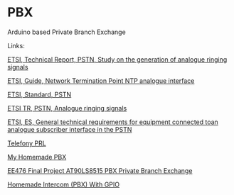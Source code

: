 # PBX
Arduino based Private Branch Exchange


Links:

[ETSI, Technical Report, PSTN, Study on the generation of analogue ringing signals](https://www.etsi.org/deliver/etsi_tr/101700_101799/101768/01.01.01_60/tr_101768v010101p.pdf)

[ETSI, Guide, Network Termination Point NTP analogue interface](https://www.etsi.org/deliver/etsi_eg/201100_201199/201188/01.02.01_60/eg_201188v010201p.pdf)

[ETSI, Standard, PSTN](https://www.etsi.org/deliver/etsi_es/201900_201999/201970/01.01.01_60/es_201970v010101p.pdf)

[ETSI TR, PSTN, Analogue ringing signals](https://www.etsi.org/deliver/etsi_tr/101100_101199/101183/01.01.01_60/tr_101183v010101p.pdf)

[ETSI, ES, General technical requirements for equipment connected toan analogue subscriber interface in the PSTN](https://www.etsi.org/deliver/etsi_en/300001_300099/300001/01.05.01_60/en_300001v010501p.pdf)

[Telefony PRL](http://telesfor99.org)

[My Homemade PBX](http://wandel.ca/homepage/pbx.html)

[EE476 Final Project AT90LS8515 PBX Private Branch Exchange](https://people.ece.cornell.edu/land/courses/ece4760/FinalProjects/s2001/pr57/REPORT.htm])

[Homemade Intercom (PBX) With GPIO](https://www.instructables.com/id/Homemade-Intercom-PBX-With-GPIO/#discuss)

